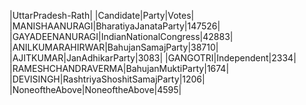  
|UttarPradesh-Rath|
|Candidate|Party|Votes|
|MANISHAANURAGI|BharatiyaJanataParty|147526|
|GAYADEENANURAGI|IndianNationalCongress|42883|
|ANILKUMARAHIRWAR|BahujanSamajParty|38710|
|AJITKUMAR|JanAdhikarParty|3083|
|GANGOTRI|Independent|2334|
|RAMESHCHANDRAVERMA|BahujanMuktiParty|1674|
|DEVISINGH|RashtriyaShoshitSamajParty|1206|
|NoneoftheAbove|NoneoftheAbove|4595|
